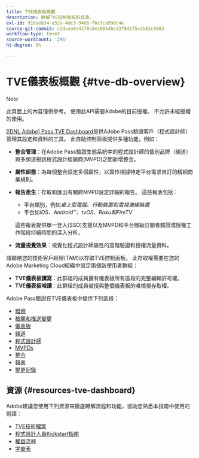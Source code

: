 ```yaml
---
title: TVE儀表板概觀
description: 瞭解TVE控制面板和資源。
exl-id: 91baeb34-a32a-4dc3-94d8-f6cfca59dc4e
source-git-commit: c2dcea9e4170a3e10654bcd3f8d2f5cdb82c9603
workflow-type: tm+mt
source-wordcount: '295'
ht-degree: 0%

---
```


# TVE儀表板概觀 {#tve-db-overview}

>[!NOTE]
>
>此頁面上的內容僅供參考。 使用此API需要Adobe的目前授權。 不允許未經授權的使用。

[[!DNL Adobe] Pass TVE Dashboard](https://experience.adobe.com/pass/authentication)是供Adobe Pass驗證客戶（程式設計師）管理其設定和資料的工具。 此自助控制面板提供多種功能，例如：

* **整合管理**：在Adobe Pass驗證生態系統中的程式設計師的個別品牌（頻道）與多頻道視訊程式設計經銷商(MVPD)之間新增整合。

* **屬性組態**：為每個整合設定多個屬性，以實作根據特定平台需求自訂的精細商業規則。

* **報告產生**：存取和匯出有關跨MVPD設定詳細的報告。 這些報表包括：
   * 平台類別，例如&#x200B;*桌上型電腦、行動裝置和電視連線裝置*
   * 平台如&#x200B;*iOS、Android™、tvOS、Roku和FireTV*

  這些報表提供單一登入(SSO)支援以及MVPD和平台層級訂閱者驗證或授權工作階段持續時間的深入分析。

* **流量視覺效果**：視覺化程式設計師屬性的高階驗證和授權流量資料。

請聯絡您的技術客戶經理(TAM)以存取TVE控制面板。 此存取權需要在您的Adobe Marketing Cloud組織中設定兩個新使用者群組：

* **TVE儀表板讀寫**：此群組的成員擁有儀表板所有區段的完整編輯許可權。
* **TVE儀表板唯讀**：此群組的成員被授與整個儀表板的唯檢視存取權。

Adobe Pass驗證在TVE儀表板中提供下列區段：

* [環境](/help/authentication/tve-dashboard-environments.md)
* [檢閱和推送變更](/help/authentication/tve-dashboard-review-push-changes.md)
* [儀表板](/help/authentication/tve-dashboard-home.md)
* [頻道](/help/authentication/tve-dashboard-channels.md)
* [程式設計師](/help/authentication/tve-dashboard-programmers.md)
* [MVPDs](/help/authentication/tve-dashboard-mvpds.md)
* [整合](/help/authentication/tve-dashboard-integrations.md)
* [報表](/help/authentication/tve-dashboard-reports.md)
* [變更記錄](/help/authentication/tve-dashboard-changes-log.md)

## 資源 {#resources-tve-dashboard}

Adobe建議您使用下列資源來徹底瞭解流程和功能，協助您熟悉本指南中使用的術語：

* [TVE技術檔案](/help/authentication/technical-paper.md)
* [程式設計人員Kickstart指南](/help/authentication/programmer-kickstart-guide.md)
* [權益流程](/help/authentication/entitlement-flow.md)
* [字彙表](/help/authentication/glossary.md)
